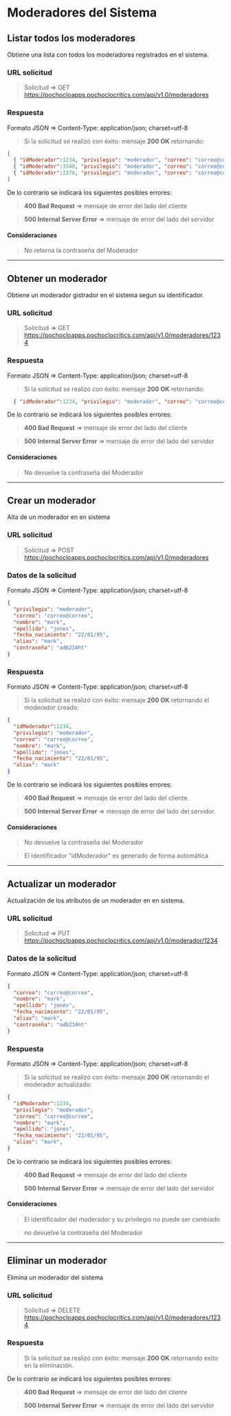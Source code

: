# Moderadores del Sistema

## Listar todos los moderadores

Obtiene una lista con todos los moderadores registrados en el sistema.

### URL solicitud

>Solicitud => GET <https://pochocloapps.pochoclocritics.com/api/v1.0/moderadores>

### Respuesta

Formato JSON => Content-Type: application/json; charset=utf-8

>Si la solicitud se realizó con éxito: mensaje **200 OK** retornando:

```json
[
  { "idModerador":1234, "privilegio": "moderador", "correo": "correo@correo", "nombre": "mark", "apellido": "jones", "fecha_nacimiento": "22/01/95", "alias": "mark"},
  { "idModerador":3348, "privilegio": "moderador", "correo": "correo@correo", "nombre": "julia", "apellido": "carpenter", "fecha_nacimiento": "27/03/92","alias": "julia"},
  { "idModerador":2378, "privilegio": "moderador", "correo": "correo@correo", "nombre": "Pablo", "apellido": "morales", "fecha_nacimiento": "01/01/97","alias": "bob"},
]
```

De lo contrario se indicará los siguientes posibles errores:

>**400 Bad Request** => mensaje de error del lado del cliente

>**500 Internal Server Error** => mensaje de error del lado del servidor

#### Consideraciones

>No retorna la contraseña del Moderador

---

## Obtener un moderador

Obtiene un moderador gistrador en el sistema segun su identificador.

### URL solicitud

>Solicitud => GET <https://pochocloapps.pochoclocritics.com/api/v1.0/moderadores/1234>

### Respuesta

Formato JSON => Content-Type: application/json; charset=utf-8

>Si la solicitud se realizó con éxito: mensaje **200 OK** retornando:

```json
  { "idModerador":1234, "privilegio": "moderador", "correo": "correo@correo", "nombre": "mark", "apellido": "jones", "fecha_nacimiento": "22/01/95", "alias": "mark"}
```

De lo contrario se indicará los siguientes posibles errores:

>**400 Bad Request** => mensaje de error del lado del cliente

>**500 Internal Server Error** => mensaje de error del lado del servidor

#### Consideraciones

>No devuelve la contraseña del Moderador

---

## Crear un moderador

Alta de un moderador en en sistema

### URL solicitud

>Solicitud => POST  <https://pochocloapps.pochoclocritics.com/api/v1.0/moderadores>

### Datos de la solicitud

Formato JSON => Content-Type: application/json; charset=utf-8

```json
{
  "privilegio": "moderador",
  "correo": "correo@correo",
  "nombre": "mark",
  "apellido": "jones",
  "fecha_nacimiento": "22/01/95",
  "alias": "mark",
  "contraseña": "adb234ht"
}
```

### Respuesta

Formato JSON => Content-Type: application/json; charset=utf-8

>Si la solicitud se realizó con éxito: mensaje **200 OK** retornando el moderador creado:

```json
{
  "idModerador":1234,
  "privilegio": "moderador",
  "correo": "correo@correo",
  "nombre": "mark",
  "apellido": "jones",
  "fecha_nacimiento": "22/01/95",
  "alias": "mark"
}
```

De lo contrario se indicará los siguientes posibles errores:

> **400 Bad Request** => mensaje de error del lado del cliente.

> **500 Internal Server Error** => mensaje de error del lado del servidor.

#### Consideraciones

> No devuelve la contraseña del Moderador

> El identificador "idModerador" es generado de forma automática

---

## Actualizar un moderador

Actualización de los atributos de un moderador en en sistema.

### URL solicitud

>Solicitud => PUT  <https://pochocloapps.pochoclocritics.com/api/v1.0/moderador/1234>

### Datos de la solicitud

Formato JSON => Content-Type: application/json; charset=utf-8

```json
{
  "correo": "correo@correo",
  "nombre": "mark",
  "apellido": "jones",
  "fecha_nacimiento": "22/01/95",
  "alias": "mark",
  "contraseña": "adb234ht"
}
```

### Respuesta

Formato JSON => Content-Type: application/json; charset=utf-8

>Si la solicitud se realizó con éxito: mensaje **200 OK** retornando el moderador actualizado:

```json
{
  "idModerador":1234,
  "privilegio": "moderador",
  "correo": "correo@correo",
  "nombre": "mark",
  "apellido": "jones",
  "fecha_nacimiento": "22/01/95",
  "alias": "mark",
}
```

De lo contrario se indicará los siguientes posibles errores:

> **400 Bad Request** => mensaje de error del lado del cliente

> **500 Internal Server Error** => mensaje de error del lado del servidor

#### Consideraciones

> El identificador del moderador y su privilegio no puede ser cambiado

> no devuelve la contraseña del Moderador

---

## Eliminar un moderador

Elimina un moderador del sistema

### URL solicitud

> Solicitud => DELETE  <https://pochocloapps.pochoclocritics.com/api/v1.0/moderadores/1234>

### Respuesta

> Si la solicitud se realizó con éxito: mensaje **200 OK** retornando exito en la eliminación.

De lo contrario se indicará los siguientes posibles errores:

> **400 Bad Request** => mensaje de error del lado del cliente

> **500 Internal Server Error** => mensaje de error del lado del servidor
